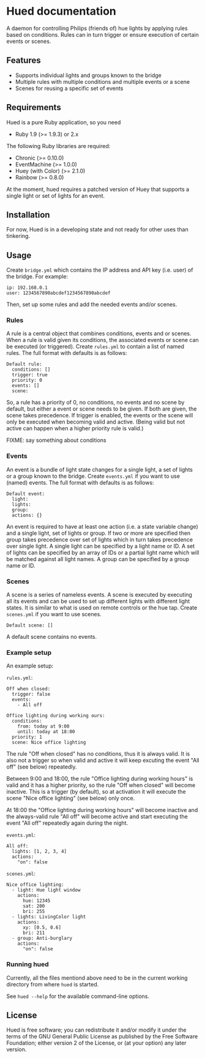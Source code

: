 # Hued documentation

A daemon for controlling Philips (friends of) hue lights by applying rules
based on conditions.  Rules can in turn trigger or ensure execution of
certain events or scenes.

## Features

* Supports individual lights and groups known to the bridge
* Multiple rules with multiple conditions and multiple events or
  a scene
* Scenes for reusing a specific set of events

## Requirements

Hued is a pure Ruby application, so you need

* Ruby 1.9 (>= 1.9.3) or 2.x

The following Ruby libraries are required:

* Chronic (>= 0.10.0)
* EventMachine (>= 1.0.0)
* Huey (with Color) (>= 2.1.0)
* Rainbow (>= 0.8.0)

At the moment, hued requires a patched version of Huey that supports
a single light or set of lights for an event.

## Installation

For now, Hued is in a developing state and not ready for other uses
than tinkering.

## Usage

Create `bridge.yml` which contains the IP address and API key (i.e. user)
of the bridge.  For example:

    ip: 192.168.0.1
    user: 1234567890abcdef1234567890abcdef

Then, set up some rules and add the needed events and/or scenes.

### Rules

A rule is a central object that combines conditions, events and or scenes.
When a rule is valid given its conditions, the associated events or scene
can be executed (or triggered).
Create `rules.yml` to contain a list of named rules.
The full format with defaults is as follows:

    Default rule:
      conditions: []
      trigger: true
      priority: 0
      events: []
      scene:

So, a rule has a priority of 0, no conditions, no events and no scene by
default, but either a event or scene needs to be given.
If both are given, the scene takes precedence.
If trigger is enabled, the events or the scene will only be executed when
becoming valid and active.
(Being valid but not active can happen when a higher priority rule is valid.)

FIXME: say something about conditions

### Events

An event is a bundle of light state changes for a single light, a set of
lights or a group known to the bridge. 
Create `events.yml` if you want to use (named) events.
The full format with defaults is as follows:

    Default event:
      light:
      lights: 
      group:
      actions: {}

An event is required to have at least one action (i.e. a state variable
change) and a single light, set of lights or group.  If two or more are
specified then group takes precedence over set of lights which in turn
takes precedence over single light.
A single light can be specified by a light name or ID.
A set of lights can be specified by an array of IDs or a partial light name
which will be matched against all light names.
A group can be specified by a group name or ID.

### Scenes

A scene is a series of nameless events.  A scene is executed by
executing all its events and can be used to set up different lights
with different light states.
It is similar to what is used on remote controls or the hue tap.
Create `scenes.yml` if you want to use scenes.

    Default scene: []

A default scene contains no events.

### Example setup

An example setup:

`rules.yml`:

    Off when closed:
      trigger: false
      events:
        - All off

    Office lighting during working ours:
      conditions:
        from: today at 9:00
        until: today at 18:00
      priority: 1
      scene: Nice office lighting

The rule "Off when closed" has no conditions, thus it is always valid.
It is also not a trigger so when valid and active it will keep excuting
the event "All off" (see below) repeatedly.

Between 9:00 and 18:00, the rule "Office lighting during working hours" is
valid and it has a higher priority, so the rule "Off when closed" will
become inactive.  This is a trigger (by default), so at activation it will
execute the scene "Nice office lighting" (see below) only once.

At 18:00 the "Office lighting during working hours" will become inactive
and the always-valid rule "All off" will become active and start
executing the event "All off" repeatedly again during the night.

`events.yml`:

    All off:
      lights: [1, 2, 3, 4]
      actions:
        "on": false

`scenes.yml`:

    Nice office lighting:
      - light: Hue light window
        actions: 
          hue: 12345
          sat: 200
          bri: 255
      - lights: LivingColor light
        actions:
          xy: [0.5, 0.6]
          bri: 211
      - group: Anti-burglary
        actions:
          "on": false

### Running hued

Currently, all the files mentiond above need to be in the current working
directory from where `hued` is started.

See `hued --help` for the available command-line options.

## License

Hued is free software; you can redistribute it and/or modify it under the
terms of the GNU General Public License as published by the Free Software
Foundation; either version 2 of the License, or (at your option) any later
version.
